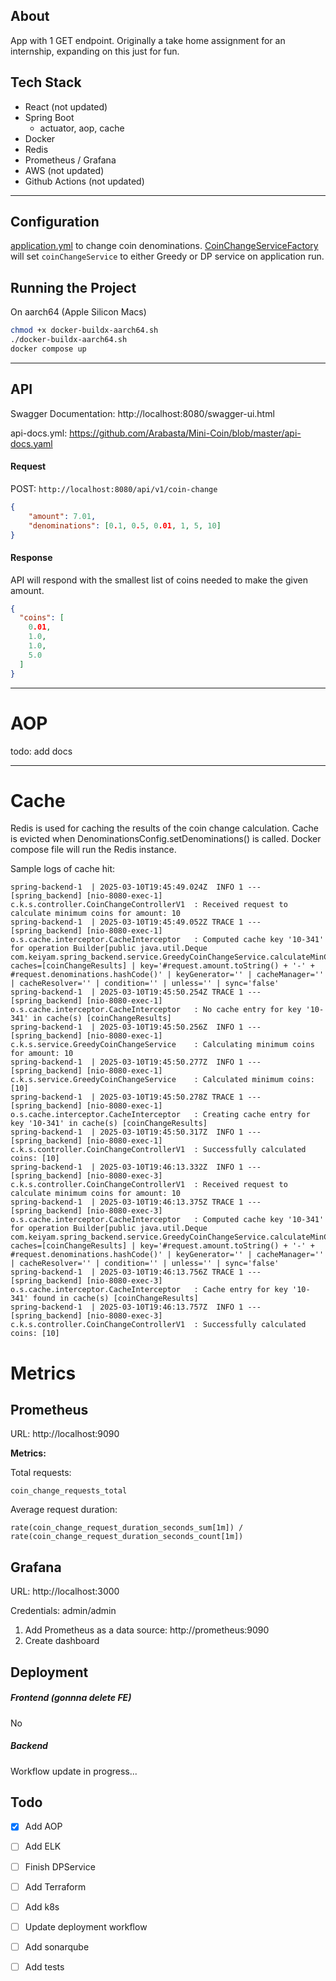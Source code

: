 
## About

App with 1 GET endpoint. Originally a take home assignment for an internship, expanding on this just for fun.

## Tech Stack

- React (not updated)
- Spring Boot
  - actuator, aop, cache
- Docker
- Redis
- Prometheus / Grafana
- AWS (not updated)
- Github Actions (not updated)

---

## Configuration

[application.yml](https://github.com/Arabasta/overengineered-coin-change/blob/master/spring_backend/src/main/resources/application.yml) to change coin denominations. [CoinChangeServiceFactory](https://github.com/Arabasta/overengineered-coin-change/blob/master/spring_backend/src/main/java/com/keiyam/spring_backend/service/CoinChangeServiceFactory.java) will set `coinChangeService` to either Greedy or DP service on application run.


## Running the Project

On aarch64 (Apple Silicon Macs)

```bash
chmod +x docker-buildx-aarch64.sh 
./docker-buildx-aarch64.sh
docker compose up
```

---

## API
Swagger Documentation: http://localhost:8080/swagger-ui.html

api-docs.yml: https://github.com/Arabasta/Mini-Coin/blob/master/api-docs.yaml

#### Request

POST: `http://localhost:8080/api/v1/coin-change`

```json
{
    "amount": 7.01,
    "denominations": [0.1, 0.5, 0.01, 1, 5, 10]
}
```

#### Response

API will respond with the smallest list of coins needed to make the given amount.

```json
{
  "coins": [
    0.01,
    1.0,
    1.0,
    5.0
  ]
}
```

---

# AOP

todo: add docs


---

# Cache
Redis is used for caching the results of the coin change calculation. Cache is evicted when DenominationsConfig.setDenominations() is called.
Docker compose file will run the Redis instance.

Sample logs of cache hit:
```
spring-backend-1  | 2025-03-10T19:45:49.024Z  INFO 1 --- [spring_backend] [nio-8080-exec-1] c.k.s.controller.CoinChangeControllerV1  : Received request to calculate minimum coins for amount: 10
spring-backend-1  | 2025-03-10T19:45:49.052Z TRACE 1 --- [spring_backend] [nio-8080-exec-1] o.s.cache.interceptor.CacheInterceptor   : Computed cache key '10-341' for operation Builder[public java.util.Deque com.keiyam.spring_backend.service.GreedyCoinChangeService.calculateMinCoinChange(com.keiyam.spring_backend.dto.CoinChangeRequest)] caches=[coinChangeResults] | key='#request.amount.toString() + '-' + #request.denominations.hashCode()' | keyGenerator='' | cacheManager='' | cacheResolver='' | condition='' | unless='' | sync='false'
spring-backend-1  | 2025-03-10T19:45:50.254Z TRACE 1 --- [spring_backend] [nio-8080-exec-1] o.s.cache.interceptor.CacheInterceptor   : No cache entry for key '10-341' in cache(s) [coinChangeResults]
spring-backend-1  | 2025-03-10T19:45:50.256Z  INFO 1 --- [spring_backend] [nio-8080-exec-1] c.k.s.service.GreedyCoinChangeService    : Calculating minimum coins for amount: 10
spring-backend-1  | 2025-03-10T19:45:50.277Z  INFO 1 --- [spring_backend] [nio-8080-exec-1] c.k.s.service.GreedyCoinChangeService    : Calculated minimum coins: [10]
spring-backend-1  | 2025-03-10T19:45:50.278Z TRACE 1 --- [spring_backend] [nio-8080-exec-1] o.s.cache.interceptor.CacheInterceptor   : Creating cache entry for key '10-341' in cache(s) [coinChangeResults]
spring-backend-1  | 2025-03-10T19:45:50.317Z  INFO 1 --- [spring_backend] [nio-8080-exec-1] c.k.s.controller.CoinChangeControllerV1  : Successfully calculated coins: [10]
spring-backend-1  | 2025-03-10T19:46:13.332Z  INFO 1 --- [spring_backend] [nio-8080-exec-3] c.k.s.controller.CoinChangeControllerV1  : Received request to calculate minimum coins for amount: 10
spring-backend-1  | 2025-03-10T19:46:13.375Z TRACE 1 --- [spring_backend] [nio-8080-exec-3] o.s.cache.interceptor.CacheInterceptor   : Computed cache key '10-341' for operation Builder[public java.util.Deque com.keiyam.spring_backend.service.GreedyCoinChangeService.calculateMinCoinChange(com.keiyam.spring_backend.dto.CoinChangeRequest)] caches=[coinChangeResults] | key='#request.amount.toString() + '-' + #request.denominations.hashCode()' | keyGenerator='' | cacheManager='' | cacheResolver='' | condition='' | unless='' | sync='false'
spring-backend-1  | 2025-03-10T19:46:13.756Z TRACE 1 --- [spring_backend] [nio-8080-exec-3] o.s.cache.interceptor.CacheInterceptor   : Cache entry for key '10-341' found in cache(s) [coinChangeResults]
spring-backend-1  | 2025-03-10T19:46:13.757Z  INFO 1 --- [spring_backend] [nio-8080-exec-3] c.k.s.controller.CoinChangeControllerV1  : Successfully calculated coins: [10]
```

# Metrics
## Prometheus
URL: http://localhost:9090

**Metrics:**

Total requests:

`coin_change_requests_total`

Average request duration:

`rate(coin_change_request_duration_seconds_sum[1m]) / rate(coin_change_request_duration_seconds_count[1m])`


## Grafana
URL: http://localhost:3000

Credentials: admin/admin

1. Add Prometheus as a data source: http://prometheus:9090
2. Create dashboard

## Deployment

##### Frontend (gonnna delete FE)

No

##### Backend

Workflow update in progress...

## Todo
- [x] Add AOP
- [ ] Add ELK
- [ ] Finish DPService
- [ ] Add Terraform
- [ ] Add k8s
- [ ] Update deployment workflow
- [ ] Add sonarqube
- [ ] Add tests


